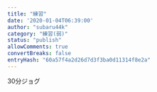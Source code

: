 ```yaml
---
title: "練習"
date: '2020-01-04T06:39:00'
author: "subaru44k"
category: "練習(弱)"
status: "publish"
allowComments: true
convertBreaks: false
entryHash: "60a57f4a2d26d7d3f3ba0d11314f8e2a"
---
```

30分ジョグ
